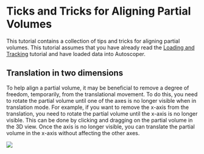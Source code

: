 # Ticks and Tricks for Aligning Partial Volumes

This tutorial contains a collection of tips and tricks for aligning partial volumes. This tutorial assumes that you have already read the [Loading and Tracking](./loading-and-tracking.md) tutorial and have loaded data into Autoscoper.

## Translation in two dimensions

To help align a partial volume, it may be beneficial to remove a degree of freedom, temporarily, from the translational movement. To do this, you need to rotate the partial volume until one of the axes is no longer visible when in translation mode. For example, if you want to remove the x-axis from the translation, you need to rotate the partial volume until the x-axis is no longer visible. This can be done by clicking and dragging on the partial volume in the 3D view. Once the axis is no longer visible, you can translate the partial volume in the x-axis without affecting the other axes.

![](https://github.com/BrownBiomechanics/Autoscoper/releases/download/docs-resources/autoscoper-tipsntricks-1.gif)